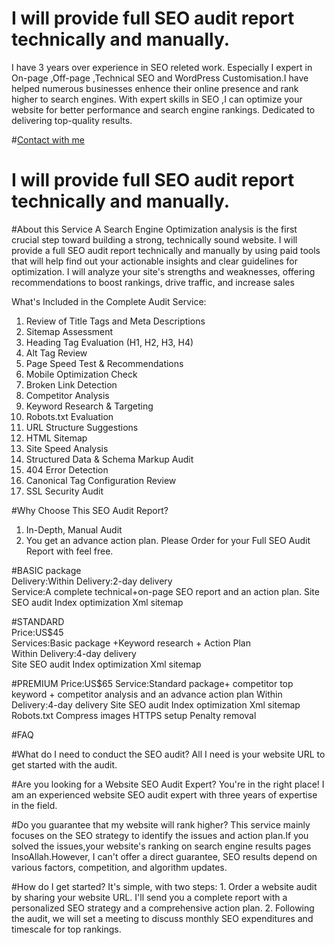 # I will provide full SEO audit report technically and manually.
I have 3 years over experience in SEO releted work. Especially I expert in On-page ,Off-page ,Technical SEO and WordPress Customisation.I have helped numerous businesses enhence their online presence and rank higher to search engines. With expert skills in SEO ,I can optimize your website for better performance and search engine rankings. Dedicated to delivering top-quality results.

#[Contact with me](https://wa.me/+8801609307301)

# I will provide full SEO audit report technically and manually.

#About this Service
A Search Engine Optimization analysis is the first crucial step toward building a strong, technically sound website. I will provide a full SEO audit report technically and manually by using paid tools that will help find out your actionable insights and clear guidelines for optimization.
I will analyze your site's strengths and weaknesses, offering recommendations to boost rankings, drive traffic, and increase sales

What's Included in the Complete Audit Service:

1. Review of Title Tags and Meta Descriptions
2. Sitemap Assessment
3. Heading Tag Evaluation (H1, H2, H3, H4)
4. Alt Tag Review
5. Page Speed Test & Recommendations
6. Mobile Optimization Check
7. Broken Link Detection
8. Competitor Analysis
9. Keyword Research & Targeting
10. Robots.txt Evaluation
11. URL Structure Suggestions
12. HTML Sitemap
13. Site Speed Analysis
14. Structured Data & Schema Markup Audit
15. 404 Error Detection
16. Canonical Tag Configuration Review
17. SSL Security Audit
    
#Why Choose This SEO Audit Report?

1. In-Depth, Manual Audit
2. You get an advance action plan.
Please Order for your Full SEO Audit Report with feel free.

#BASIC package                                                     
Delivery:Within Delivery:2-day delivery                                                                                
Service:A complete technical+on-page SEO report and an action plan.
Site SEO audit
Index optimization
Xml sitemap
                                                                                                                 
#STANDARD                                                                                                                                   
Price:US$45                                                                                                                                                       
Services:Basic package +Keyword research + Action Plan        
Within Delivery:4-day delivery  
Site SEO audit
Index optimization
Xml sitemap

#PREMIUM
Price:US$65
Service:Standard package+ competitor top keyword + competitor analysis and an advance action plan
Within Delivery:4-day delivery 
Site SEO audit
Index optimization
Xml sitemap
Robots.txt
Compress images
HTTPS setup
Penalty removal

#FAQ

#What do I need to conduct the SEO audit?
All I need is your website URL to get started with the audit.

#Are you looking for a Website SEO Audit Expert?
You're in the right place! I am an experienced website SEO audit expert with three years of expertise in the field.

#Do you guarantee that my website will rank higher?
This service mainly focuses on the SEO strategy to identify the issues and action plan.If you solved the issues,your website's ranking on search engine results 
pages InsoAllah.However, I can't offer a direct guarantee, SEO results depend on various factors, competition, and algorithm updates.

#How do I get started?
It's simple, with two steps: 1. Order a website audit by sharing your website URL. I'll send you a complete report with a personalized SEO strategy and a 
comprehensive action plan. 2. Following the audit, we will set a meeting to discuss monthly SEO expenditures and timescale for top rankings.

